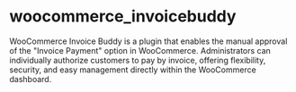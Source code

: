 # woocommerce_invoicebuddy
WooCommerce Invoice Buddy is a plugin that enables the manual approval of the "Invoice Payment" option in WooCommerce. Administrators can individually authorize customers to pay by invoice, offering flexibility, security, and easy management directly within the WooCommerce dashboard.
